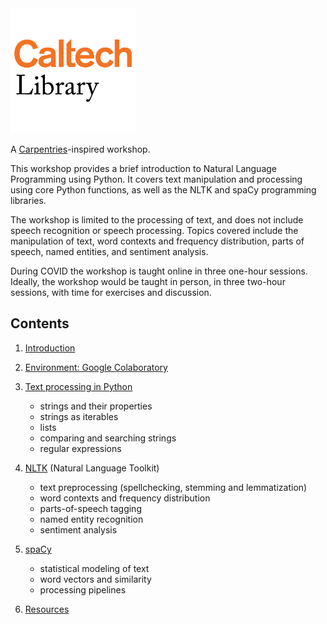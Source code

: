 <img src='caltechlibrary.png' alt='Caltech Library' width='200'/>

A [Carpentries](https://carpentries.org)-inspired workshop.
 
This workshop provides a brief introduction to Natural Language Programming using Python.
It covers text manipulation and processing using core Python functions, as well as the 
NLTK and spaCy programming libraries.

The workshop is limited to the processing of text, and does not include speech recognition
or speech processing. Topics covered include the manipulation of text, word contexts and
frequency distribution, parts of speech, named entities, and sentiment analysis.

During COVID the workshop is taught online in three one-hour sessions. Ideally, the workshop
would be taught in person, in three two-hour sessions, with time for exercises and discussion.

## Contents

1. [Introduction](intro.md)

2. [Environment: Google Colaboratory](setup.md)

3. [Text processing in Python](python-strings.md)
    + strings and their properties
    + strings as iterables
    + lists
    + comparing and searching strings
    + regular expressions

4. [NLTK](nltk.md) (Natural Language Toolkit)
    + text preprocessing (spellchecking, stemming and lemmatization)
    + word contexts and frequency distribution
    + parts-of-speech tagging
    + named entity recognition
    + sentiment analysis

5. [spaCy](spacy.md)
    + statistical modeling of text
    + word vectors and similarity
    + processing pipelines

6. [Resources](resources.md)

